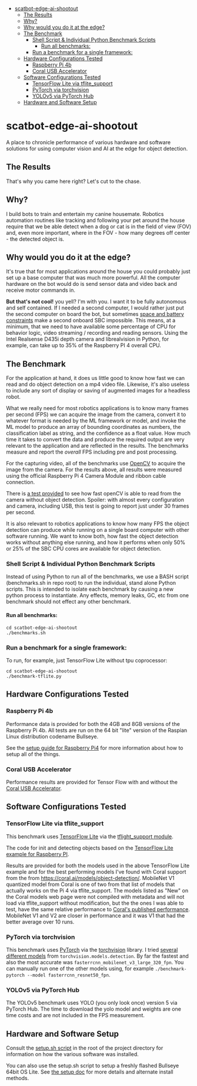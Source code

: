 <!-- START doctoc generated TOC please keep comment here to allow auto update -->
<!-- DON'T EDIT THIS SECTION, INSTEAD RE-RUN doctoc TO UPDATE -->

- [scatbot-edge-ai-shootout](#scatbot-edge-ai-shootout)
  - [The Results](#the-results)
  - [Why?](#why)
  - [Why would you do it at the edge?](#why-would-you-do-it-at-the-edge)
  - [The Benchmark](#the-benchmark)
    - [Shell Script & Individual Python Benchmark Scripts](#shell-script--individual-python-benchmark-scripts)
      - [Run all benchmarks:](#run-all-benchmarks)
    - [Run a benchmark for a single framework:](#run-a-benchmark-for-a-single-framework)
  - [Hardware Configurations Tested](#hardware-configurations-tested)
    - [Raspberry Pi 4b](#raspberry-pi-4b)
    - [Coral USB Accelerator](#coral-usb-accelerator)
  - [Software Configurations Tested](#software-configurations-tested)
    - [TensorFlow Lite via tflite_support](#tensorflow-lite-via-tflite_support)
    - [PyTorch via torchvision](#pytorch-via-torchvision)
    - [YOLOv5 via PyTorch Hub](#yolov5-via-pytorch-hub)
  - [Hardware and Software Setup](#hardware-and-software-setup)

<!-- END doctoc generated TOC please keep comment here to allow auto update -->

# scatbot-edge-ai-shootout

A place to chronicle performance of various hardware and software solutions for using computer vision and AI at the edge for object detection.

## The Results

That's why you came here right? Let's cut to the chase.

## Why?

I build bots to train and entertain my canine housemate. Robotics automation routines like tracking and following your pet around the house require that we be able detect when a dog or cat is in the field of view (FOV) and, even more important, where in the FOV - how many degrees off center - the detected object is.

## Why would you do it at the edge?

It's true that for most applications around the house you could probably just set up a base computer that was much more powerful. All the computer hardware on the bot would do is send sensor data and video back and receive motor commands in.

**But that's not cool!** you yell? I'm with you. I want it to be fully autonomous and self contained. If I needed a second computer, I would rather just put the second computer on board the bot, but sometimes [space and battery constraints](https://github.com/littlebee/scatbot) make a second onboard SBC impossible. This means, at a minimum, that we need to have available some percentage of CPU for behavior logic, video streaming / recording and reading sensors. Using the Intel Realsense D435i depth camera and librealvision in Python, for example, can take up to 35% of the Raspberry PI 4 overall CPU.

## The Benchmark

For the application at hand, it does us little good to know how fast we can read and do object detection on a mp4 video file. Likewise, it's also useless to include any sort of display or saving of augmented images for a headless robot.

What we really need for most robotics applications is to know many frames per second (FPS) we can acquire the image from the camera, convert it to whatever format is needed by the ML framework or model, and invoke the ML model to produce an array of bounding coordinates as numbers, the classification label as string, and the confidence as a float value. How much time it takes to convert the data and produce the required output are very relevant to the application and are reflected in the results. The benchmarks measure and report the _overall_ FPS including pre and post processing.

For the capturing video, all of the benchmarks use [OpenCV](https://opencv.org/) to acquire the image from the camera. For the results above, all results were measured using the official Raspberry Pi 4 Camera Module and ribbon cable connection.

There is [a test provided](https://github.com/littlebee/scatbot-edge-ai-shootout/blob/main/debug/test-camera.py) to see how fast openCV is able to read from the camera without object detection. Spoiler: with almost every configuration and camera, including USB, this test is going to report just under 30 frames per second.

It is also relevant to robotics applications to know how many FPS the object detection can produce while running on a single board computer with other software running. We want to know both, how fast the object detection works without anything else running, and how it performs when only 50% or 25% of the SBC CPU cores are available for object detection.

### Shell Script & Individual Python Benchmark Scripts

Instead of using Python to run all of the benchmarks, we use a BASH script (benchmarks.sh in repo root) to run the individual, stand alone Python scripts. This is intended to isolate each benchmark by causing a new python process to instantiate. Any effects, memory leaks, GC, etc from one benchmark should not effect any other benchmark.

#### Run all benchmarks:

```
cd scatbot-edge-ai-shootout
./benchmarks.sh
```

### Run a benchmark for a single framework:

To run, for example, just TensorFlow Lite without tpu coprocessor:

```
cd scatbot-edge-ai-shootout
./benchmark-tflite.py
```

## Hardware Configurations Tested

### Raspberry Pi 4b

Performance data is provided for both the 4GB and 8GB versions of the Raspberry Pi 4b. All tests are run on the 64 bit "lite" version of the Raspian Linux distribution codename Bullseye.

See the [setup guide for Raspberry Pi4](https://github.com/littlebee/scatbot-edge-ai-shootout/blob/main/Setup%20Raspberry%20Pi4.md) for more information about how to setup all of the things.

### Coral USB Accelerator

Performance results are provided for Tensor Flow with and without the [Coral USB Accelerator](https://coral.ai/products/accelerator/).

## Software Configurations Tested

### TensorFlow Lite via tflite_support

This benchmark uses [TensorFlow Lite](https://www.tensorflow.org/lite/guide) via the [tflight_support module](https://www.tensorflow.org/lite/api_docs/python/tflite_support).

The code for init and detecting objects based on the [TensorFlow Lite example for Raspberry PI](https://github.com/tensorflow/examples/blob/5d3579cb1057d31c260be4289a32ebc0a91782e0/lite/examples/object_detection/raspberry_pi/detect.py).

Results are provided for both the models used in the above TensorFlow Lite example and for the best performing models I've found with Coral support from the from https://coral.ai/models/object-detection/. MobileNet V1 quantized model from Coral is one of two from that list of models that actually works on the Pi 4 via tflite_support. The models listed as "New" on the Coral models web page were not compiled with metadata and will not load via tflite_support without modification, but the the ones I was able to test, have the same relative performance to [Coral's published performance](https://coral.ai/docs/edgetpu/benchmarks/). MobileNet V1 and V2 are closer in performance and it was V1 that had the better average over 10 runs.

### PyTorch via torchvision

This benchmark uses [PyTorch](https://pytorch.org/) via the [torchvision](https://pytorch.org/vision/stable/index.html) library. I tried [several different models](https://github.com/littlebee/scatbot-edge-ai-shootout/blob/1715caa4220fce76a436aedef3a6942357299da2/benchmark-pytorch.py#L30) from `torchvision.models.detection`. By far the fastest and also the most accurate was `fasterrcnn_mobilenet_v3_large_320_fpn`. You can manually run one of the other models using, for example `./benchmark-pytorch --model fasterrcnn_resnet50_fpn`.

### YOLOv5 via PyTorch Hub

The YOLOv5 benchmark uses YOLO (you only look once) version 5 via PyTorch Hub. The time to download the yolo model and weights are one time costs and are not included in the FPS measurement.

## Hardware and Software Setup

Consult the [setup.sh script](https://github.com/littlebee/scatbot-edge-ai-shootout/blob/main/setup.sh) in the root of the project directory for information on how the various software was installed.

You can also use the setup.sh script to setup a freshly flashed Bullseye 64bit OS Lite. See [the setup doc](https://github.com/littlebee/scatbot-edge-ai-shootout/blob/main/Setup%20Raspberry%20Pi4.md) for more details and alternate install methods.
